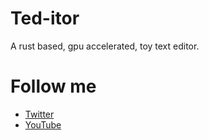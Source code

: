# Ted-itor

A rust based, gpu accelerated, toy text editor.

# Follow me

- [Twitter](https://twitter.com/ted_marozzi)
- [YouTube](https://youtube.com/@ted_marozzi)
